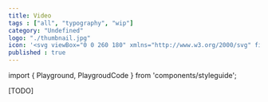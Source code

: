 ```yaml
---
title: Video
tags : ["all", "typography", "wip"]
category: "Undefined"
logo: "./thumbnail.jpg"
icon: '<svg viewBox="0 0 260 180" xmlns="http://www.w3.org/2000/svg" fill="none"><rect width="260" height="180" fill="var(--color-bg)"></rect><rect x="35" y="33" width="190" height="114" fill="var(--color-contrast-high)"></rect><rect x="52" y="127" width="156" height="6" fill="var(--color-contrast-medium)"></rect><rect x="52" y="127" width="78" height="6" fill="var(--color-primary)"></rect><path d="M144 83L117 99L117 67L144 83Z" fill="var(--color-bg)"></path></svg>'
published : true
---
```

import { Playground, PlaygroudCode } from 'components/styleguide';

[TODO]
